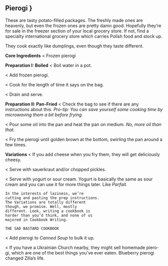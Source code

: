 ## Pierogi }

These are tasty potato-filled packages. The freshly made ones are heavenly,
but even the frozen ones are pretty damn good. Hopefully they’re for sale
in the freezer section of your local grocery store. If not, find a specialty
international grocery store which carries Polish food and stock up.

They cook exactly like dumplings, even though they taste different.

**Core Ingredients**
< Frozen pierogi

**Preparation I: Boiled**
< Boil water in a pot.

< Add frozen pierogi.

< Cook for the length of time it says on the bag.

< Drain and serve.

**Preparation II: Pan-Fried**
< Check the bag to see if there are any instructions about this. _Pro-tip: You
can save yourself some cooking time by microwaving them a bit before frying._

< Pour some oil into the pan and heat the pan on medium. _No, more oil than
that._

< Fry the pierogi until golden brown at the bottom, swirling the pan
around a few times.

**Variations**
< If you add cheese when you fry them, they will get deliciously cheesy.

< Serve with sauerkraut and/or chopped pickles.

< Serve with yogurt or sour cream. Yogurt is basically the same as sour
cream and you can use it for more things later. Like _Parfait._

```
In the interests of laziness, we’re
cutting and pasting the prep instructions.
The Variations are totally different
though, we promise. Well, mostly
different. Look, writing a cookbook is
harder than you’d think, and none of us
majored in Cookbook Writing.
```

```
THE SAD BASTARD COOKBOOK
```
< Add pierogi to _Canned Soup_ to bulk it up.

< If you have a Ukrainian Church nearby, they might sell homemade piero-
gi, which are one of the best things you’ve ever eaten. Blueberry pierogi
changed Zilla’s life.